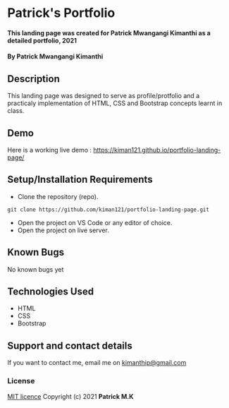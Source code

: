 # Patrick's Portfolio
#### This landing page was created for Patrick Mwangangi Kimanthi as a detailed portfolio, 2021
#### By **Patrick Mwangangi Kimanthi**
## Description
This landing page was designed to serve as profile/protfolio and a practicaly implementation of HTML, CSS and Bootstrap concepts learnt in class.
## Demo
Here is a working live demo : https://kiman121.github.io/portfolio-landing-page/
## Setup/Installation Requirements
* Clone the repository (repo).
```
git clone https://github.com/kiman121/portfolio-landing-page.git
```
* Open the project on VS Code or any editor of choice.
* Open the project on live server.
## Known Bugs
No known bugs yet
## Technologies Used
* HTML
* CSS
* Bootstrap
## Support and contact details
If you want to contact me, email me on kimanthip@gmail.com
### License
[MIT licence](https://github.com/kiman121/portfolio-landing-page/blob/master/LICENSE)
Copyright (c) 2021 **Patrick M.K**